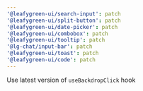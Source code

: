 ```yaml
---
'@leafygreen-ui/search-input': patch
'@leafygreen-ui/split-button': patch
'@leafygreen-ui/date-picker': patch
'@leafygreen-ui/combobox': patch
'@leafygreen-ui/tooltip': patch
'@lg-chat/input-bar': patch
'@leafygreen-ui/toast': patch
'@leafygreen-ui/code': patch
---
```


Use latest version of `useBackdropClick` hook
